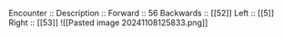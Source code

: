 Encounter :: 
Description :: 
Forward :: 56
Backwards :: [[52]]
Left :: [[5]]
Right :: [[53]]
![[Pasted image 20241108125833.png]]